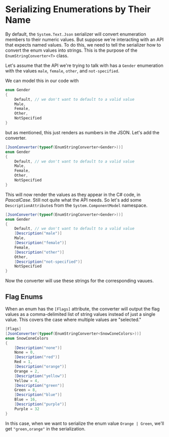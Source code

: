 # Serializing Enumerations by Their Name

By default, the `System.Text.Json` serializer will convert enumeration members to their numeric values.  But suppose we're interacting with an API that expects named values.  To do this, we need to tell the serializer how to convert the enum values into strings.  This is the purpose of the `EnumStringConverter<T>` class.

Let's assume that the API we're trying to talk with has a `Gender` enumeration with the values `male`, `female`, `other`, and `not-specified`.

We can model this in our code with

```c#
enum Gender
{
    Default, // we don't want to default to a valid value
    Male,
    Female,
    Other,
    NotSpecified
}
```

but as mentioned, this just renders as numbers in the JSON.  Let's add the converter.

```c#
[JsonConverter(typeof(EnumStringConverter<Gender>))]
enum Gender
{
    Default, // we don't want to default to a valid value
    Male,
    Female,
    Other,
    NotSpecified
}
```

This will now render the values as they appear in the C# code, in _PascalCase_.  Still not quite what the API needs.  So let's add some `DescriptionAttribute`s from the `System.ComponentModel` namespace.

```c#
[JsonConverter(typeof(EnumStringConverter<Gender>))]
enum Gender
{
    Default, // we don't want to default to a valid value
    [Description("male")]
    Male,
    [Description("female")]
    Female,
    [Description("other")]
    Other,
    [Description("not-specified")]
    NotSpecified
}
```

Now the converter will use these strings for the corresponding vauues.

## Flag Enums

When an enum has the `[Flags]` attribute, the converter will output the flag values as a comma-delimited list of string values instead of just a single value.  This covers the case where multiple values are "selected."

```c#
[Flags]
[JsonConverter(typeof(EnumStringConverter<SnowConeColors>))]
enum SnowConeColors
{
    [Description("none")]
    None = 0,
    [Description("red")]
    Red = 1,
    [Description("orange")]
    Orange = 2,
    [Description("yellow")]
    Yellow = 4,
    [Description("green")]
    Green = 8,
    [Description("blue")]
    Blue = 16,
    [Description("purple")]
    Purple = 32
}
```

In this case, when we want to serialize the enum value `Orange | Green`, we'll get `"green,orange"` in the serialization.